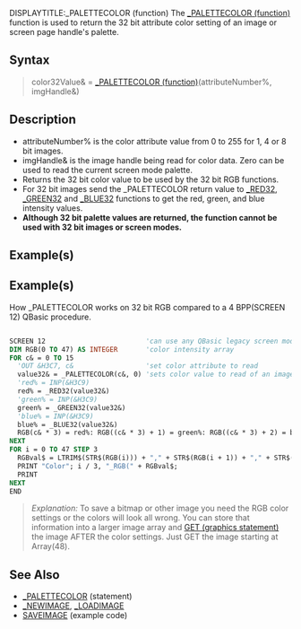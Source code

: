 DISPLAYTITLE:_PALETTECOLOR (function)
The [_PALETTECOLOR (function)](_PALETTECOLOR (function)) function is used to return the 32 bit attribute color setting of an image or screen page handle's palette.


## Syntax

>  color32Value& = [_PALETTECOLOR (function)](_PALETTECOLOR (function))(attributeNumber%, imgHandle&)


## Description

* attributeNumber% is the color attribute value from 0 to 255 for 1, 4 or 8 bit images.
* imgHandle& is the image handle being read for color data. Zero can be used to read the current screen mode palette.
* Returns the 32 bit color value to be used by the 32 bit RGB functions.
* For 32 bit images send the _PALETTECOLOR return value to [_RED32](_RED32), [_GREEN32](_GREEN32) and [_BLUE32](_BLUE32) functions to get the red, green, and blue intensity values.
* **Although 32 bit palette values are returned, the function cannot be used with 32 bit images or screen modes.**


## Example(s)

## Example(s)
 How _PALETTECOLOR works on 32 bit RGB compared to a 4 BPP(SCREEN 12) QBasic procedure.

```vb

SCREEN 12                         'can use any QBasic legacy screen mode
DIM RGB(0 TO 47) AS INTEGER       'color intensity array
FOR c& = 0 TO 15
  'OUT &H3C7, c&                  'set color attribute to read
  value32& = _PALETTECOLOR(c&, 0) 'sets color value to read of an image page handle.
  'red% = INP(&H3C9)
  red% = _RED32(value32&)
  'green% = INP(&H3C9)
  green% = _GREEN32(value32&)
  'blue% = INP(&H3C9)
  blue% = _BLUE32(value32&)
  RGB(c& * 3) = red%: RGB((c& * 3) + 1) = green%: RGB((c& * 3) + 2) = blue%
NEXT
FOR i = 0 TO 47 STEP 3
  RGBval$ = LTRIM$(STR$(RGB(i))) + "," + STR$(RGB(i + 1)) + "," + STR$(RGB(i + 2)) + ")"
  PRINT "Color"; i / 3, "_RGB(" + RGBval$;
  PRINT
NEXT
END 

```

> *Explanation:* To save a bitmap or other image you need the RGB color settings or the colors will look all wrong. You can store that information into a larger image array and [GET (graphics statement)](GET (graphics statement)) the image AFTER the color settings. Just GET the image starting at Array(48).


## See Also

* [_PALETTECOLOR](_PALETTECOLOR) (statement)
* [_NEWIMAGE](_NEWIMAGE), [_LOADIMAGE](_LOADIMAGE)
* [SAVEIMAGE](SAVEIMAGE) (example code)




